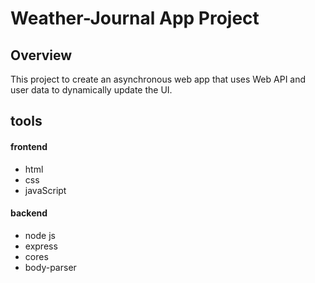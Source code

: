 # Weather-Journal App Project

## Overview

This project to create an asynchronous web app that uses Web API and user data to dynamically update the UI.

## tools

#### frontend

- html
- css
- javaScript

#### backend

- node js
- express
- cores
- body-parser
